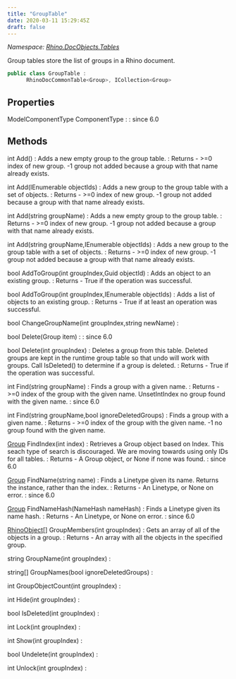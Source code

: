 ```yaml
---
title: "GroupTable"
date: 2020-03-11 15:29:45Z
draft: false
---
```


*Namespace: [Rhino.DocObjects.Tables](../)*

Group tables store the list of groups in a Rhino document.
```cs
public class GroupTable :
      RhinoDocCommonTable<Group>, ICollection<Group>
```
## Properties

ModelComponentType ComponentType
: 
: since 6.0
## Methods

int Add()
: Adds a new empty group to the group table.
: Returns - >=0 index of new group. 
       -1 group not added because a group with that name already exists.

int Add(IEnumerable<Guid> objectIds)
: Adds a new group to the group table with a set of objects.
: Returns - >=0 index of new group.
       -1 group not added because a group with that name already exists.

int Add(string groupName)
: Adds a new empty group to the group table.
: Returns - >=0 index of new group. 
       -1 group not added because a group with that name already exists.

int Add(string groupName,IEnumerable<Guid> objectIds)
: Adds a new group to the group table with a set of objects.
: Returns - >=0 index of new group. 
       -1 group not added because a group with that name already exists.

bool AddToGroup(int groupIndex,Guid objectId)
: Adds an object to an existing group.
: Returns - True if the operation was successful.

bool AddToGroup(int groupIndex,IEnumerable<Guid> objectIds)
: Adds a list of objects to an existing group.
: Returns - True if at least an operation was successful.

bool ChangeGroupName(int groupIndex,string newName)
: 

bool Delete(Group item)
: 
: since 6.0

bool Delete(int groupIndex)
: Deletes a group from this table.
       Deleted groups are kept in the runtime group table so that undo
       will work with groups.  Call IsDeleted() to determine if a group is deleted.
: Returns - True if the operation was successful.

int Find(string groupName)
: Finds a group with a given name.
: Returns - >=0 index of the group with the given name.
       UnsetIntIndex no group found with the given name.
: since 6.0

int Find(string groupName,bool ignoreDeletedGroups)
: Finds a group with a given name.
: Returns - >=0 index of the group with the given name.
       -1 no group found with the given name.

[Group](/rhinocommon/rhino/docobjects/group/) FindIndex(int index)
: Retrieves a Group object based on Index. This seach type of search is discouraged.
       We are moving towards using only IDs for all tables.
: Returns - A Group object, or None if none was found.
: since 6.0

[Group](/rhinocommon/rhino/docobjects/group/) FindName(string name)
: Finds a Linetype given its name. Returns the instance, rather than the index.
: Returns - An Linetype, or None on error.
: since 6.0

[Group](/rhinocommon/rhino/docobjects/group/) FindNameHash(NameHash nameHash)
: Finds a Linetype given its name hash.
: Returns - An Linetype, or None on error.
: since 6.0

[RhinoObject](/rhinocommon/rhino/docobjects/rhinoobject/)[] GroupMembers(int groupIndex)
: Gets an array of all of the objects in a group.
: Returns - An array with all the objects in the specified group.

string GroupName(int groupIndex)
: 

string[] GroupNames(bool ignoreDeletedGroups)
: 

int GroupObjectCount(int groupIndex)
: 

int Hide(int groupIndex)
: 

bool IsDeleted(int groupIndex)
: 

int Lock(int groupIndex)
: 

int Show(int groupIndex)
: 

bool Undelete(int groupIndex)
: 

int Unlock(int groupIndex)
: 
